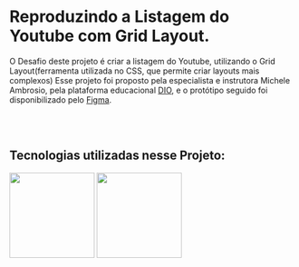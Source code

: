 <h1>Reproduzindo a Listagem do Youtube com Grid Layout.</h1>
<p>
  O Desafio deste projeto é criar a listagem do Youtube, utilizando o Grid Layout(ferramenta utilizada no CSS, que permite criar layouts mais complexos)
  Esse projeto foi proposto pela especialista e instrutora Michele Ambrosio, pela plataforma educacional <a href="https://www.dio.me/">DIO</a>, e o protótipo seguido foi disponibilizado pelo <a href="https://www.figma.com/design/KknwioExyqKD3D2eSVFrcW/Desafio-Grid---DIO?node-id=0-1&p=f&t=zX4driBiy9vuwsm3-0">Figma</a>.
</p>
<br>
<br>
<h2>Tecnologias utilizadas nesse Projeto:</h2>
<img src="https://cdn.jsdelivr.net/gh/devicons/devicon@latest/icons/threedsmax/threedsmax-original.svg" 'heigth="150px" width="150px"'/> 
<img src="https://cdn.jsdelivr.net/gh/devicons/devicon@latest/icons/threedsmax/threedsmax-original.svg" heigth="150px" width="150px"/>
          
          
            
          

